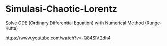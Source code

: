 # Simulasi-Chaotic-Lorentz
Solve ODE (Ordinary Differential Equation) with Numerical Method (Runge-Kutta)

https://www.youtube.com/watch?v=-Q84SlV2dh4

